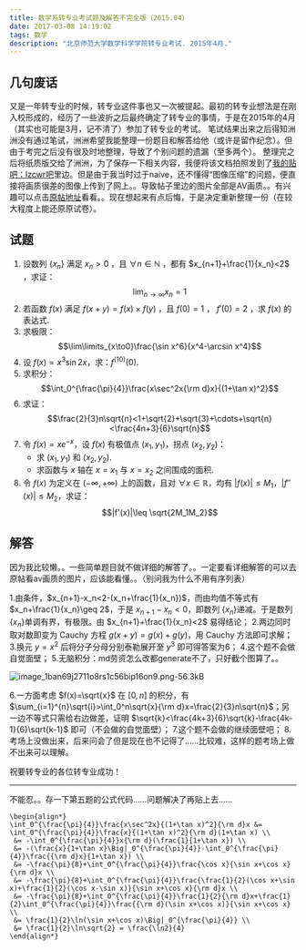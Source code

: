 ```yaml
---
title: 数学系转专业考试题及解答不完全版（2015.04）
date: 2017-03-08 14:19:02
tags: 数学
description: "北京师范大学数学科学学院转专业考试. 2015年4月."
---
```


## 几句废话

又是一年转专业的时候，转专业这件事也又一次被提起。最初的转专业想法是在刚入校形成的，经历了一些波折之后最终确定了转专业的事情，于是在2015年的4月（其实也可能是3月，记不清了）参加了转专业的考试。
笔试结果出来之后得知洲洲没有通过笔试，洲洲希望我能整理一份题目和解答给他（或许是留作纪念）。但由于考完之后没有很及时地整理，导致了个别问题的遗漏（至多两个）。
整理完之后将纸质版交给了洲洲，为了保存一下相关内容，我便将该文档拍照发到了[我的贴吧：lzcwr吧][1]里边。但是由于我当时过于naive，还不懂得“图像压缩”的问题，便直接将画质很差的图像上传到了网上。。导致帖子里边的图片全部是AV画质。。有兴趣可以点击[原帖地址][2]看看。。现在想起来有点后悔，于是决定重新整理一份（在较大程度上能还原原试卷）。

## 试题

1. 设数列 $\{x_n\}$  满足  $x_n>0$ ，且 $\forall n\in \mathbb{N}$ ，都有 $x_{n+1}+\frac{1}{x_n}<2$ ，求证：$$\lim_{n\to\infty}x_n=1$$
2. 若函数 $f(x)$ 满足 $f(x+y)=f(x)\times f(y)$ ，且 $f(0)=1$ ， $f'(0)=2$ ，求 $f(x)$ 的表达式.
3. 求极限：$$\lim\limits_{x\to0}\frac{\sin x^6}{x^4-\arcsin x^4}$$
4. 设 $f(x)=x^3\sin2x$，求：$f^{(10)}(0)$.
5. 求积分：$$\int_0^{\frac{\pi}{4}}\frac{x\sec^2x{\rm d}x}{(1+\tan x)^2}$$
6. 求证：$$\frac{2}{3}n\sqrt{n}<1+\sqrt{2}+\sqrt{3}+\cdots+\sqrt{n}<\frac{4n+3}{6}\sqrt{n}$$
7. 令 $f(x)=xe^{-x}$，设 $f(x)$ 有极值点 $(x_1,y_1)$，拐点 $(x_2,y_2)$：
    - 求 $(x_1,y_1)$ 和 $(x_2,y_2)$.
    - 求函数与 $x$ 轴在 $x=x_1$ 与 $x=x_2$ 之间围成的面积.
8. 令 $f(x)$ 为定义在 $(-\infty,+\infty)$ 上的函数，且对 $\forall x\in\mathbb{R}$，均有 $|f(x)|\leq M_1$，$|f''(x)|\leq M_2$，求证：$$|f'(x)|\leq \sqrt{2M_1M_2}$$
    
## 解答

因为我比较懒。。一些简单题目就不做详细的解答了。。一定要看详细解答的可以去原帖看av画质的图片，应该能看懂。。（别问我为什么不用有序列表）

1.由条件，$x_{n+1}-x_n<2-(x_n+\frac{1}{x_n})$，而由均值不等式有 $x_n+\frac{1}{x_n}\geq 2$，于是 $x_{n+1}-x_n<0$，即数列 $\{x_n\}$递减。于是数列 $\{x_n\}$单调有界，有极限。由 $x_{n+1}+\frac{1}{x_n}<2$ 易得结论；
2.两边同时取对数即变为 Cauchy 方程 $g(x+y)=g(x)+g(y)$，用 Cauchy 方法即可求解；
3.换元 $y=x^2$ 后将分子分母分别泰勒展开至 $y^3$ 即可得答案为6；
4.这个题不会做自觉面壁；
5.无脑积分：md劳资怎么改都generate不了，只好截个图算了。。

![image_1ban69j2711o8rs1c56bip16on9.png-56.3kB][3]

6.一方面考虑 $f(x)=\sqrt{x}$ 在 $[0,n]$ 的积分，有 $\sum_{i=1}^{n}\sqrt{i}>\int_0^n\sqrt{x}{\rm d}x=\frac{2}{3}n\sqrt{n}$；另一边不等式只需给右边做差，证明 $\sqrt{k}<\frac{4k+3}{6}\sqrt{k}-\frac{4k-1}{6}\sqrt{k-1}$ 即可（不会做的自觉面壁）；
7.这个题不会做的继续面壁吧；
8.考场上没做出来，后来问会了但是现在也不记得了……比较难，这样的题考场上做不出来可以理解。

祝要转专业的各位转专业成功！

---------
不能忍。。存一下第五题的公式代码……问题解决了再贴上去……

```
\begin{align*}
\int_0^{\frac{\pi}{4}}\frac{x\sec^2x}{(1+\tan x)^2}{\rm d}x &= \int_0^{\frac{\pi}{4}}\frac{x}{(1+\tan x)^2}{\rm d}(1+\tan x) \\
 &= -\int_0^{\frac{\pi}{4}}x{\rm d}(\frac{1}{1+\tan x}) \\
 &= -(\frac{x}{1+\tan x}\Big|_0^{\frac{\pi}{4}}-\int_0^{\frac{\pi}{4}}\frac{{\rm d}x}{1+\tan x}) \\
 &= -\frac{\pi}{8}+\int_0^{\frac{\pi}{4}}\frac{\cos x}{\sin x+\cos x}{\rm d}x \\
 &= -\frac{\pi}{8}+\int_0^{\frac{\pi}{4}}\frac{\frac{1}{2}(\cos x+\sin x)+\frac{1}{2}(\cos x-\sin x)}{\sin x+\cos x}{\rm d}x \\
 &= -\frac{\pi}{8}+\int_0^{\frac{\pi}{4}}\frac{1}{2}{\rm d}x+\frac{1}{2}\int_0^{\frac{\pi}{4}}\frac{{\rm d}(\sin x+\cos x)}{\sin x+\cos x} \\
 &= \frac{1}{2}\ln(\sin x+\cos x)\Big|_0^{\frac{\pi}{4}} \\
 &= \frac{1}{2}\ln\sqrt{2} = \frac{\ln2}{4}
\end{align*}
```


  [1]: https://tieba.baidu.com/lzcwr
  [2]: https://tieba.baidu.com/p/3726485475
  [3]: http://static.zybuluo.com/lzcwr/xqwm7m3zaqlzycg19g7gpg6q/image_1ban69j2711o8rs1c56bip16on9.png